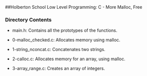 ##Holberton School Low Level Programming: C - More Malloc, Free
### Directory Contents
- main.h: Contains all the prototypes of the functions.

- 0-malloc_checked.c: Allocates memory using malloc.

- 1-string_nconcat.c: Concatenates two strings.

- 2-calloc.c: Allocates memory for an array, using malloc.

- 3-array_range.c: Creates an array of integers.
